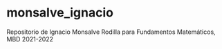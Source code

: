 # monsalve_ignacio
 Repositorio de Ignacio Monsalve Rodilla para Fundamentos Matemáticos, MBD 2021-2022
